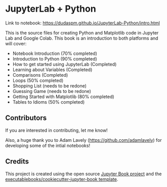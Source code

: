 # JupyterLab + Python

Link to notebook: https://dudaspm.github.io/JupyterLab-Python/intro.html

This is the source files for creating Python and Matplotlib code in Jupyter Lab and Google Colab. This book is an introduction to both platforms and will cover:
* Notebook Introduction (70% completed)
* Introduction to Python (90% completed)
* How to get started using JupyterLab (Completed)
* Learning about Variables (Completed)
* Comparisons (Completed)
* Loops (50% completed)
* Shopping List (needs to be redone)
* Guessing Game (needs to be redone)
* Getting Started with Matplotlib (80% completed)
* Tables to Idioms (50% completed)

## Contributors

If you are interested in contributing, let me know! 

Also, a huge thank you to Adam Lavely (https://github.com/adamlavely) for developing some of the intial notebooks!

## Credits

This project is created using the open source [Jupyter Book project](https://jupyterbook.org/) and the [executablebooks/cookiecutter-jupyter-book template](https://github.com/executablebooks/cookiecutter-jupyter-book).


